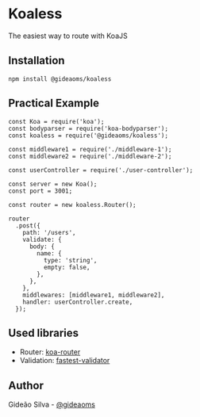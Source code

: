 # Koaless

The easiest way to route with KoaJS

## Installation

```
npm install @gideaoms/koaless
```

## Practical Example

```
const Koa = require('koa');
const bodyparser = require('koa-bodyparser');
const koaless = require('@gideaoms/koaless');

const middleware1 = require('./middleware-1');
const middleware2 = require('./middleware-2');

const userController = require('./user-controller');

const server = new Koa();
const port = 3001;

const router = new koaless.Router();

router
  .post({
    path: '/users',
    validate: {
      body: {
        name: {
          type: 'string',
          empty: false,
        },
      },
    },
    middlewares: [middleware1, middleware2],
    handler: userController.create,
  });
```

## Used libraries

- Router: [koa-router](https://github.com/ZijianHe/koa-router)
- Validation: [fastest-validator](https://github.com/icebob/fastest-validator)

## Author

Gideão Silva - [@gideaoms](https://twitter.com/gideao_ms)
